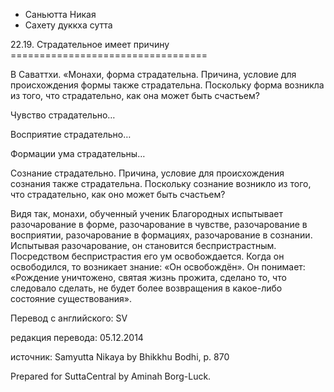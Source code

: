 









* Саньютта Никая
* Сахету дуккха сутта


22\.19\. Страдательное имеет причину
\=\=\=\=\=\=\=\=\=\=\=\=\=\=\=\=\=\=\=\=\=\=\=\=\=\=\=\=\=\=\=\=\=\=



В Саваттхи\. «Монахи, форма страдательна\. Причина, условие для происхождения формы также страдательна\. Поскольку форма возникла из того, что страдательно, как она может быть счастьем?


Чувство страдательно…


Восприятие страдательно…


Формации ума страдательны…


Сознание страдательно\. Причина, условие для происхождения сознания также страдательна\. Поскольку сознание возникло из того, что страдательно, как оно может быть счастьем?


Видя так, монахи, обученный ученик Благородных испытывает разочарование в форме, разочарование в чувстве, разочарование в восприятии, разочарование в формациях, разочарование в сознании\. Испытывая разочарование, он становится беспристрастным\. Посредством беспристрастия его ум освобождается\. Когда он освободился, то возникает знание: «Он освобождён»\. Он понимает: «Рождение уничтожено, святая жизнь прожита, сделано то, что следовало сделать, не будет более возвращения в какое\-либо состояние существования»\.



Перевод с английского: SV


редакция перевода: 05\.12\.2014


источник: Samyutta Nikaya by Bhikkhu Bodhi, p\. 870


Prepared for SuttaCentral by Aminah Borg\-Luck\.






